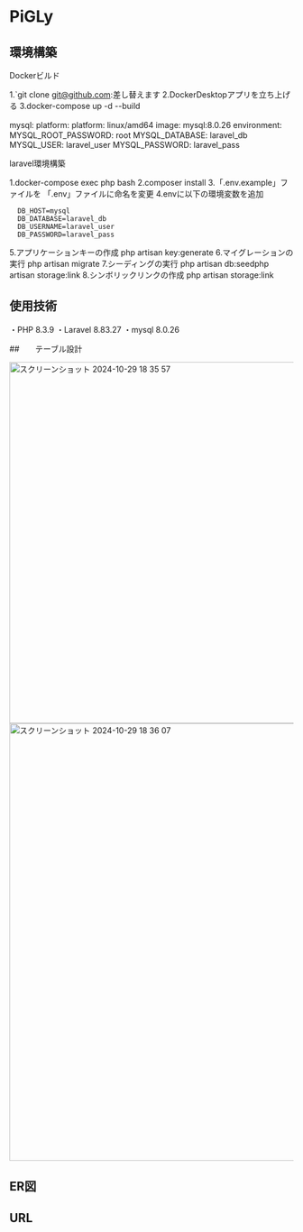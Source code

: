 # PiGLy

## 環境構築

Dockerビルド

  1.`git clone git@github.com:差し替えます
  2.DockerDesktopアプリを立ち上げる
  3.docker-compose up -d --build

  mysql:
    platform: platform: linux/amd64
    image: mysql:8.0.26
    environment:　MYSQL_ROOT_PASSWORD: root
                  MYSQL_DATABASE: laravel_db
                  MYSQL_USER: laravel_user
                  MYSQL_PASSWORD: laravel_pass

laravel環境構築

  1.docker-compose exec php bash
  2.composer install
  3.「.env.example」ファイルを 「.env」ファイルに命名を変更
  4.envに以下の環境変数を追加

      DB_HOST=mysql
      DB_DATABASE=laravel_db
      DB_USERNAME=laravel_user
      DB_PASSWORD=laravel_pass

  5.アプリケーションキーの作成
    php artisan key:generate
  6.マイグレーションの実行
    php artisan migrate
  7.シーディングの実行
    php artisan db:seedphp artisan storage:link
  8.シンボリックリンクの作成
    php artisan storage:link

## 使用技術

・PHP 8.3.9
・Laravel 8.83.27
・mysql 8.0.26

##　　テーブル設計

<img width="641" alt="スクリーンショット 2024-10-29 18 35 57" src="https://github.com/user-attachments/assets/3c2a2f80-be63-4aa5-863c-0106890fb0a1">
<img width="776" alt="スクリーンショット 2024-10-29 18 36 07" src="https://github.com/user-attachments/assets/39e26a43-dce5-485b-9abc-9b17c42ecfc1">


## ER図

## URL
